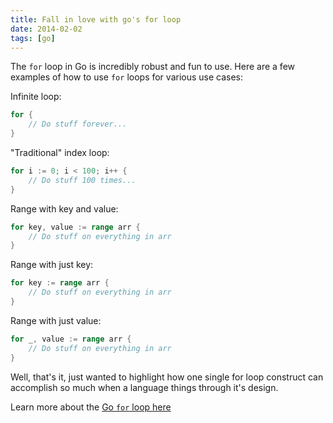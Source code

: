 ```yaml
---
title: Fall in love with go's for loop
date: 2014-02-02
tags: [go]
---
```


The `for` loop in Go is incredibly robust and fun to use. Here are a few examples of how to use `for` loops for various use cases:

Infinite loop:

```go
for {
    // Do stuff forever...
}
```

"Traditional" index loop:

```go
for i := 0; i < 100; i++ {
    // Do stuff 100 times...
}
```

Range with key and value:

```go
for key, value := range arr {
    // Do stuff on everything in arr
}
```

Range with just key:

```go
for key := range arr {
    // Do stuff on everything in arr
}
```

Range with just value:

```go
for _, value := range arr {
    // Do stuff on everything in arr
}
```

Well, that's it, just wanted to highlight how one single for loop construct can accomplish so much when a language things through it's design.

Learn more about the [Go `for` loop here](http://golang.org/doc/effective_go.html#for)
